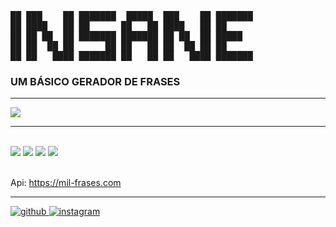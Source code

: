 <pre>
██ ███    ██ ███████  █████  ███    ██ ███████ 
██ ████   ██ ██      ██   ██ ████   ██ ██      
██ ██ ██  ██ ███████ ███████ ██ ██  ██ █████   
██ ██  ██ ██      ██ ██   ██ ██  ██ ██ ██      
██ ██   ████ ███████ ██   ██ ██   ████ ███████ 
</pre>

<h3>UM BÁSICO GERADOR DE FRASES</h3>
<hr>

<img src="https://i.imgur.com/BodmP5b.png" />

<hr>

<br>
<a href="#"><img src="https://img.shields.io/badge/php-%23777BB4.svg?style=for-the-badge&logo=php&logoColor=white" /></a>
<a href="#"><img src="https://img.shields.io/badge/html5-%23E34F26.svg?style=for-the-badge&logo=html5&logoColor=white" /></a>
<a href="#"><img src="https://img.shields.io/badge/css3-%231572B6.svg?style=for-the-badge&logo=css3&logoColor=white" /></a>
<a href="#"><img src="https://img.shields.io/badge/bootstrap-%23563D7C.svg?style=for-the-badge&logo=bootstrap&logoColor=white" /></a>

<br>Api: https://mil-frases.com

<hr>

<a href="https://github.com/insanesec" target="_blank">
<img src=https://img.shields.io/badge/github-%2324292e.svg?&style=for-the-badge&logo=github&logoColor=brightgreen alt=github style="margin-bottom: 5px;" />
</a>
<a href="https://instagram.com/insane.sec" target="_blank">
<img src=https://img.shields.io/badge/instagram-%2324292e.svg?&style=for-the-badge&logo=instagram&logoColor=brightgreen alt=instagram style="margin-bottom: 5px;" />
</a> 
